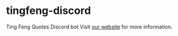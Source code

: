 # tingfeng-discord
Ting Feng Quotes Discord bot
Visit [our website](https://xn--137h.ga) for more information.
